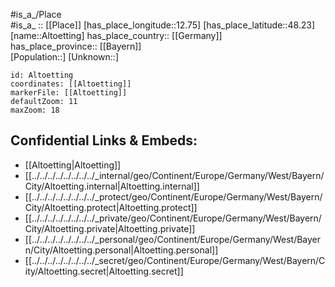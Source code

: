 ﻿---
location: [48.23,12.75] 
mapzoom: [7,12] 
mapmarker: city 
type: City
tags:
- geo/City


SpocWebEntityId: 28790
isDeleted: false
confidential: public

---
#is_a_/Place  
#is_a_ :: [[Place]] 
[has_place_longitude::12.75] 
[has_place_latitude::48.23] 
[name::Altoetting] 
has_place_country:: [[Germany]]  
has_place_province:: [[Bayern]]  
[Population::] 
[Unknown::] 


```leaflet
id: Altoetting
coordinates: [[Altoetting]] 
markerFile: [[Altoetting]] 
defaultZoom: 11 
maxZoom: 18
```


## Confidential Links & Embeds: 
- [[Altoetting|Altoetting]]  
- [[../../../../../../../../_internal/geo/Continent/Europe/Germany/West/Bayern/City/Altoetting.internal|Altoetting.internal]] 
- [[../../../../../../../../_protect/geo/Continent/Europe/Germany/West/Bayern/City/Altoetting.protect|Altoetting.protect]] 
- [[../../../../../../../../_private/geo/Continent/Europe/Germany/West/Bayern/City/Altoetting.private|Altoetting.private]] 
- [[../../../../../../../../_personal/geo/Continent/Europe/Germany/West/Bayern/City/Altoetting.personal|Altoetting.personal]] 
- [[../../../../../../../../_secret/geo/Continent/Europe/Germany/West/Bayern/City/Altoetting.secret|Altoetting.secret]] 

